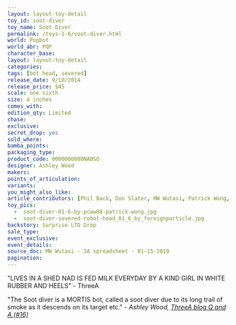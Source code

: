 ```yaml
---
layout: layout-toy-detail 
toy_id: soot-diver
toy_name: Soot Diver
permalink: /toys-1-6/soot-diver.html
world: Popbot
world_abr: POP
character_base: 
layout: layout-toy-detail
categories: 
tags: [bot head, severed]
release_date: 9/10/2014
release_price: $45 
scale: one sixth
size: 4 inches
comes_with: 
edition_qty: Limited
chase: 
exclusive: 
secret_drop: yes
sold_where: 
bamba_points: 
packaging_type: 
product_code: 0000000000NABSO
designer: Ashley Wood
makers: 
points_of_articulation: 
variants: 
you_might_also_like: 
article_contributors: [Phil Back, Don Slater, MW Wutasi, Patrick Wong, foreignparticle]
toy_pics: 
  -  soot-diver-01-6-by-pcww88-patrick-wong.jpg
  -  soot-diver-severed-robot-head_01_6_by_foreignparticle.jpg
backstory: Surprise LTD Drop
sale_type: 
event_exclusive: 
event_details: 
source_doc: MW Wutasi - 3A spreadsheet - 01-15-2019
pagination: 
---
```

"LIVES IN A SHED NAD IS FED MILK EVERYDAY BY A KIND GIRL IN WHITE RUBBER AND HEELS" - ThreeA

"The Soot diver is a MORTIS bot, called a soot diver due to its long trail of smoke as it descends on its target etc."
<cite>- Ashley Wood, <a href="http://worldof3alegion.forumotion.com/t287-qa-sessions-with-ashley-wood" target="_blank">ThreeA blog Q and A (#16)</a></cite>